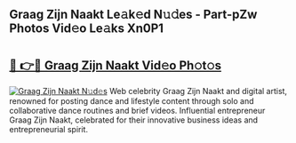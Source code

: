 ## Graag Zijn Naakt Le𝚊k𝚎d N𝚞𝚍es - Part-pZw Photos Vid𝚎o Le𝚊ks Xn0P1

# <h2><a href="http://fb015j.evod.top/?m=Graag+Zijn+Naakt">🔗 👉🔴 Graag Zijn Naakt Vid𝚎o Ph𝚘t𝚘s</a></h2>

[![Graag Zijn Naakt N𝚞d𝚎s](https://i.imgur.com/8V9OHl7.gif)](http://fb015j.evod.top/?m=Graag+Zijn+Naakt)
Web celebrity Graag Zijn Naakt and digital artist, renowned for posting dance and lifestyle content through solo and collaborative dance routines and brief videos. Influential entrepreneur Graag Zijn Naakt, celebrated for their innovative business ideas and entrepreneurial spirit. 
